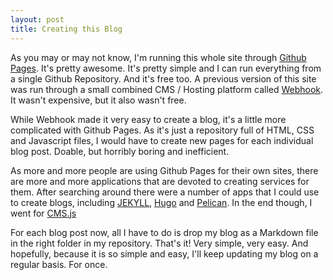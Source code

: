 ```yaml
---
layout: post
title: Creating this Blog
---
```


As you may or may not know, I'm running this whole site through [Github Pages](https://pages.github.com/). It's pretty awesome. It's pretty simple and I can run everything from a single Github Repository. And it's free too. A previous version of this site was run through a small combined CMS / Hosting platform called [Webhook](http://www.webhook.com/). It wasn't expensive, but it also wasn't free. 

While Webhook made it very easy to create a blog, it's a little more complicated with Github Pages. As it's just a repository full of HTML, CSS and Javascript files, I would have to create new pages for each individual blog post. Doable, but horribly boring and inefficient.  

As more and more people are using Github Pages for their own sites, there are more and more applications that are devoted to creating services for them. After searching around there were a number of apps that I could use to create blogs, including [JEKYLL](https://jekyllrb.com/docs/github-pages/), [Hugo](https://gohugo.io/hosting-and-deployment/hosting-on-github/) and [Pelican](http://docs.getpelican.com/en/3.6.3/index.html). In the end though, I went for [CMS.js](https://cdmedia.github.io/cms.js/)

For each blog post now, all I have to do is drop my blog as a Markdown file in the right folder in my repository. That's it! Very simple, very easy. And hopefully, because it is so simple and easy, I'll keep updating my blog on a regular basis. For once. 

